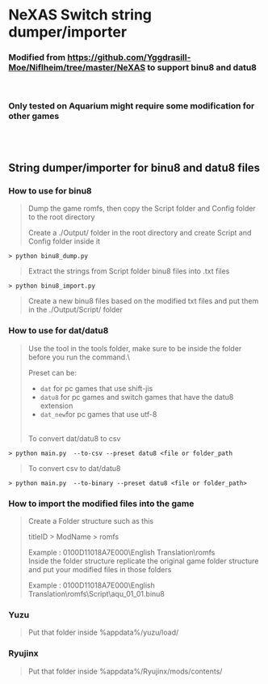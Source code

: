 # NeXAS Switch string dumper/importer
### Modified from https://github.com/Yggdrasill-Moe/Niflheim/tree/master/NeXAS to support binu8 and datu8
</br>

### Only tested on Aquarium might require some modification for other games

</br>
</br>

## String dumper/importer for binu8 and datu8 files

### How to use for binu8
> Dump the game romfs, then copy the Script folder and Config folder to the root directory
> 
> Create a ./Output/ folder in the root directory and create Script and Config folder inside it

```> python binu8_dump.py```
> Extract the strings from Script folder binu8 files into .txt files

```> python binu8_import.py```
>Create a new binu8 files based on the modified txt files and put them in the ./Output/Script/ folder

### How to use for dat/datu8
> Use the tool in the tools folder, make sure to be inside the folder before you run the command.\
>
> Preset can be:
> * `dat` for pc games that use shift-jis
> * `datu8` for pc games and switch games that have the datu8 extension
> * `dat_new`for pc games that use utf-8
>
>\
> To convert dat/datu8 to csv

```> python main.py  --to-csv --preset datu8 <file or folder_path ```
> To convert csv to dat/datu8
>
```> python main.py  --to-binary --preset datu8 <file or folder_path>```


### How to import the modified files into the game

> Create a Folder structure such as this
> 
> titleID > ModName > romfs
> 
> Example : 0100D11018A7E000\English Translation\romfs\
> Inside the folder structure replicate the original game folder structure and put your modified files in those folders
> 
> Example : 0100D11018A7E000\English Translation\romfs\Script\aqu_01_01.binu8


### Yuzu

> Put that folder inside %appdata%/yuzu/load/

### Ryujinx

> Put that folder inside %appdata%/Ryujinx/mods/contents/





